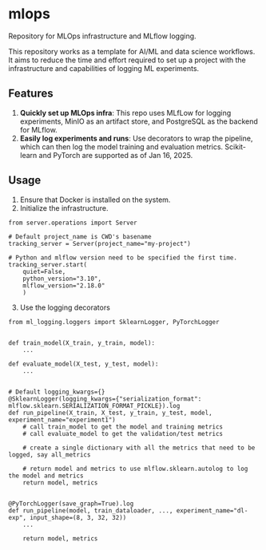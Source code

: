 # mlops
Repository for MLOps infrastructure and MLflow logging.  

This repository works as a template for AI/ML and data science workflows. It aims to reduce the time and effort required to set up a project with the infrastructure and capabilities of logging ML experiments. 

## Features  
1. **Quickly set up MLOps infra**: This repo uses MLfLow for logging experiments, MinIO as an artifact store, and PostgreSQL as the backend for MLflow.  
2. **Easily log experiments and runs**: Use decorators to wrap the pipeline, which can then log the model training and evaluation metrics. Scikit-learn and PyTorch are supported as of Jan 16, 2025. 


## Usage  
1. Ensure that Docker is installed on the system.  
2. Initialize the infrastructure.
```
from server.operations import Server

# Default project_name is CWD's basename
tracking_server = Server(project_name="my-project")     

# Python and mlflow version need to be specified the first time.
tracking_server.start(
    quiet=False, 
    python_version="3.10", 
    mlflow_version="2.18.0"
    )      
```  

3. Use the logging decorators
```
from ml_logging.loggers import SklearnLogger, PyTorchLogger


def train_model(X_train, y_train, model):
    ...

def evaluate_model(X_test, y_test, model):
    ...


# Default logging_kwargs={}
@SklearnLogger(logging_kwargs={"serialization_format": mlflow.sklearn.SERIALIZATION_FORMAT_PICKLE}).log
def run_pipeline(X_train, X_test, y_train, y_test, model, experiment_name="experiment1")
    # call train_model to get the model and training metrics
    # call evaluate_model to get the validation/test metrics

    # create a single dictionary with all the metrics that need to be logged, say all_metrics

    # return model and metrics to use mlflow.sklearn.autolog to log the model and metrics
    return model, metrics


@PyTorchLogger(save_graph=True).log
def run_pipeline(model, train_dataloader, ..., experiment_name="dl-exp", input_shape=(8, 3, 32, 32))
    ...

    return model, metrics

```  